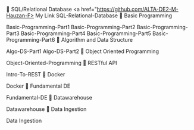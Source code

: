 📓 SQL/Relational Database
<a href="https://github.com/ALTA-DE2-M-Hauzan-F> My Link </a>
SQL-Relational-Database
📔 Basic Programming

Basic-Programming-Part1
Basic-Programming-Part2
Basic-Programming-Part3
Basic-Programming-Part4
Basic-Programming-Part5
Basic-Programming-Part6
📘 Algorithm and Data Structure

Algo-DS-Part1
Algo-DS-Part2
📗 Object Oriented Programming

Object-Oriented-Programming
📙 RESTful API

Intro-To-REST
📙 Docker

Docker
📙 Fundamental DE

Fundamental-DE
📙 Datawarehouse

Datawarehouse
📙 Data Ingestion

Data Ingestion

